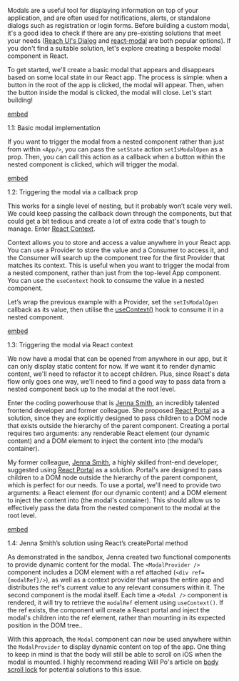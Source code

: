 
Modals are a useful tool for displaying information on top of your application, and are often used for notifications, alerts, or standalone dialogs such as registration or login forms. Before building a custom modal, it's a good idea to check if there are any pre-existing solutions that meet your needs ([Reach UI's Dialog](https://reacttraining.com/reach-ui/dialog/) and [react-modal](http://reactcommunity.org/react-modal/) are both popular options). If you don't find a suitable solution, let's explore creating a bespoke modal component in React.


To get started, we'll create a basic modal that appears and disappears based on some local state in our React app. The process is simple: when a button in the root of the app is clicked, the modal will appear. Then, when the button inside the modal is clicked, the modal will close. Let's start building!


[embed](https://codesandbox.io/embed/zen-pare-76gl3?autoresize=1&fontsize=14&hidenavigation=1&theme=dark&view=preview)


1.1: Basic modal implementation


If you want to trigger the modal from a nested component rather than just from within `<App/>`, you can pass the `setState` action `setIsModalOpen` as a prop. Then, you can call this action as a callback when a button within the nested component is clicked, which will trigger the modal.


[embed](https://codesandbox.io/embed/peaceful-bardeen-7jexx?autoresize=1&fontsize=14&hidenavigation=1&theme=dark&view=preview)


1.2: Triggering the modal via a callback prop


This works for a single level of nesting, but it probably won’t scale very well. We could keep passing the callback down through the components, but that could get a bit tedious and create a lot of extra code that's tough to manage. Enter [React Context](https://reactjs.org/docs/context.html).


Context allows you to store and access a value anywhere in your React app. You can use a Provider to store the value and a Consumer to access it, and the Consumer will search up the component tree for the first Provider that matches its context. This is useful when you want to trigger the modal from a nested component, rather than just from the top-level App component. You can use the `useContext` hook to consume the value in a nested component.


Let’s wrap the previous example with a Provider, set the `setIsModalOpen` callback as its value, then utilise the [useContext()](https://reactjs.org/docs/hooks-reference.html#usecontext) hook to consume it in a nested component.


[embed](https://codesandbox.io/embed/sweet-brown-yn44i?autoresize=1&fontsize=14&hidenavigation=1&theme=dark&view=preview)


1.3: Triggering the modal via React context


We now have a modal that can be opened from anywhere in our app, but it can only display static content for now. If we want it to render dynamic content, we'll need to refactor it to accept children. Plus, since React's data flow only goes one way, we'll need to find a good way to pass data from a nested component back up to the modal at the root level.


Enter the coding powerhouse that is [Jenna Smith](https://twitter.com/jjenzz), an incredibly talented frontend developer and former colleague. She proposed [React Portal](https://reactjs.org/docs/portals.html) as a solution, since they are explicitly designed to pass children to a DOM node that exists outside the hierarchy of the parent component. Creating a portal requires two arguments: any renderable React element (our dynamic content) and a DOM element to inject the content into (the modal’s container).


My former colleague, [Jenna Smith](https://twitter.com/jjenzz), a highly skilled front-end developer, suggested using [React Portal](https://reactjs.org/docs/portals.html) as a solution. Portal's are designed to pass children to a DOM node outside the hierarchy of the parent component, which is perfect for our needs. To use a portal, we'll need to provide two arguments: a React element (for our dynamic content) and a DOM element to inject the content into (the modal's container). This should allow us to effectively pass the data from the nested component to the modal at the root level.


[embed](https://codesandbox.io/embed/7w6mq72l2q?autoresize=1&fontsize=14&hidenavigation=1&theme=dark&view=preview)


1.4: Jenna Smith’s solution using React’s createPortal method


As demonstrated in the sandbox, Jenna created two functional components to provide dynamic content for the modal. The `<ModalProvider />` component includes a DOM element with a ref attached (`<div ref={modalRef}/>`), as well as a context provider that wraps the entire app and distributes the ref's current value to any relevant consumers within it. The second component is the modal itself. Each time a `<Modal />` component is rendered, it will try to retrieve the `modalRef` element using `useContext()`. If the ref exists, the component will create a React portal and inject the modal's children into the ref element, rather than mounting in its expected position in the DOM tree..


With this approach, the `Modal` component can now be used anywhere within the `ModalProvider` to display dynamic content on top of the app. One thing to keep in mind is that the body will still be able to scroll on iOS when the modal is mounted. I highly recommend reading Will Po's article on [body scroll lock](https://medium.com/jsdownunder/locking-body-scroll-for-all-devices-22def9615177) for potential solutions to this issue.


